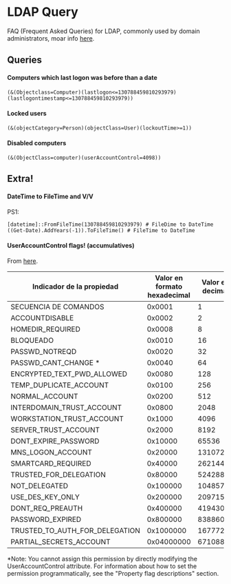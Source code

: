# LDAP Query

FAQ (Frequent Asked Queries) for LDAP, commonly used by domain administrators, moar info [here](https://technet.microsoft.com/en-us/library/aa996205(v=exchg.65).aspx).

## Queries
#### Computers which last logon was before than a date
```
(&(Objectclass=Computer)(lastlogon<=130788459810293979)(lastlogontimestamp<=130788459810293979))
```

#### Locked users
```
(&(objectCategory=Person)(objectClass=User)(lockoutTime>=1))
```

#### Disabled computers
```
(&(ObjectClass=computer)(userAccountControl=4098))
```

## Extra!
#### DateTime to FileTime and V/V
PS1:
```
[datetime]::FromFileTime(130788459810293979) # FileDime to DateTime
((Get-Date).AddYears(-1)).ToFileTime() # FileTime to DateTime
```

#### UserAccountControl flags! (accumulatives)
From [here](https://support.microsoft.com/es-es/kb/305144).

| Indicador de la propiedad | Valor en formato hexadecimal | Valor en decimal |
|---------------------------|------------------------------|------------------|
| SECUENCIA DE COMANDOS     | 0x0001                       | 1                |
| ACCOUNTDISABLE            | 0x0002                       | 2                |
| HOMEDIR_REQUIRED          | 0x0008                       | 8                |
| BLOQUEADO                 | 0x0010                       | 16               |
| PASSWD_NOTREQD            | 0x0020                       | 32               |
| PASSWD_CANT_CHANGE *      | 0x0040                       | 64               |
| ENCRYPTED_TEXT_PWD_ALLOWED| 0x0080                       | 128              |
| TEMP_DUPLICATE_ACCOUNT    | 0x0100                       | 256              |
| NORMAL_ACCOUNT            | 0x0200                       | 512              |
| INTERDOMAIN_TRUST_ACCOUNT | 0x0800                       | 2048             |
| WORKSTATION_TRUST_ACCOUNT | 0x1000                       | 4096             |
| SERVER_TRUST_ACCOUNT      | 0x2000                       | 8192             |
| DONT_EXPIRE_PASSWORD      | 0x10000                      | 65536            |
| MNS_LOGON_ACCOUNT         | 0x20000                      | 131072           |
| SMARTCARD_REQUIRED        | 0x40000                      | 262144           |
| TRUSTED_FOR_DELEGATION    | 0x80000                      | 524288           |
| NOT_DELEGATED             | 0x100000                     | 1048576          |
| USE_DES_KEY_ONLY          | 0x200000                     | 2097152          |
| DONT_REQ_PREAUTH          | 0x400000                     | 4194304          |
| PASSWORD_EXPIRED          | 0x800000                     | 8388608          |
| TRUSTED_TO_AUTH_FOR_DELEGATION | 0x1000000               | 16777216         |
| PARTIAL_SECRETS_ACCOUNT   | 0x04000000                   | 67108864         |

*Note: You cannot assign this permission by directly modifying the UserAccountControl attribute. For information about how to set the permission programmatically, see the "Property flag descriptions" section.
